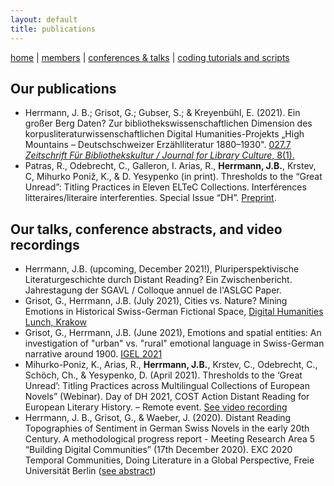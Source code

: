 ```yaml
---
layout: default
title: publications
---
```


[home](index.md) | [members](members.md) | [conferences & talks](conf_talks.md) | [coding tutorials and scripts](sa_coding.md)

## Our publications

  - Herrmann, J. B.; Grisot, G.; Gubser, S.; & Kreyenbühl, E. (2021). Ein großer Berg Daten? Zur bibliothekswissenschaftlichen Dimension des korpusliteraturwissenschaftlichen Digital Humanities-Projekts „High Mountains – Deutschschweizer Erzählliteratur 1880–1930". [027.7 *Zeitschrift Für Bibliothekskultur / Journal for Library Culture*, 8(1).](https://doi.org/10.21428/1bfadeb6.6e2feff6)
  - Patras, R., Odebrecht, C., Galleron, I. Arias, R., **Herrmann, J.B.**, Krstev, C, Mihurko Poniž, K., & D. Yesypenko (in print). Thresholds to the “Great Unread”: Titling Practices in Eleven ELTeC Collections. Interférences litteraires/literaire interferenties. Special Issue “DH”. [Preprint](https://zenodo.org/record/4664715).

## Our talks, conference abstracts, and video recordings

  - Herrmann, J.B. (upcoming, December 2021!), Pluriperspektivische Literaturgeschichte durch Distant Reading? Ein Zwischenbericht. Jahrestagung der SGAVL / Colloque annuel de l'ASLGC Paper.
  - Grisot, G., Herrmann, J.B. (July 2021), Cities vs. Nature? Mining Emotions in Historical Swiss-German Fictional Space, [Digital Humanities Lunch, Krakow](https://dhlunch.ijp.pan.pl/en/09-07-2021/)
  - Grisot, G., Herrmann, J.B. (June 2021), Emotions and spatial entities: An investigation of "urban" vs. "rural" emotional language in Swiss-German narrative around 1900. [IGEL 2021](https://www.liverpool.ac.uk/english/our-events/igel2021/)
  - Mihurko-Poniz, K., Arias, R., **Herrmann, J.B.**, Krstev, C., Odebrecht, C., Schöch, Ch., & Yesypenko, D. (April 2021). Thresholds to the ‘Great Unread’: Titling Practices across Multilingual Collections of European Novels” (Webinar). Day of DH 2021, COST Action Distant Reading for European Literary History. – Remote event. [See video recording](https://www.youtube.com/watch?v=fMtkwCxkzfw)
  - Herrmann, J. B., Grisot, G., & Waeber, J. (2020). Distant Reading Topographies of Sentiment in German Swiss Novels in the early 20th Century. A methodological progress report - Meeting Research Area 5 “Building Digital Communities” (17th December 2020). EXC 2020 Temporal Communities, Doing Literature in a Global Perspective, Freie Universität Berlin ([see abstract](docs/Abstract_Herrmann_Grisot_Waeber_2020.pdf))
